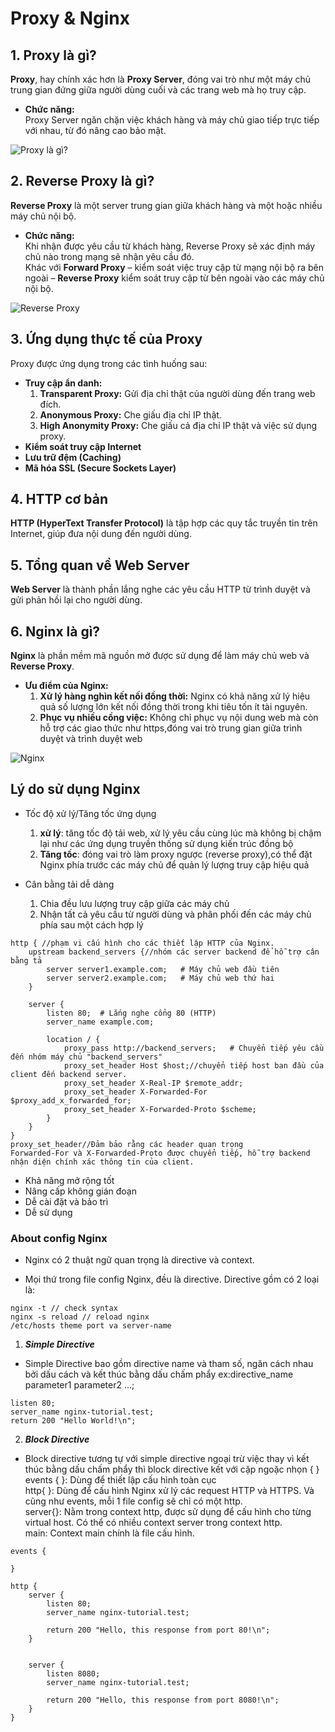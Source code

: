 # Proxy & Nginx

## 1. Proxy là gì?

**Proxy**, hay chính xác hơn là **Proxy Server**, đóng vai trò như một máy chủ trung gian đứng giữa người dùng cuối và các trang web mà họ truy cập.

- **Chức năng:**  
  Proxy Server ngăn chặn việc khách hàng và máy chủ giao tiếp trực tiếp với nhau, từ đó nâng cao bảo mật.

![Proxy là gì?](https://statics.cdn.200lab.io/2024/07/proxy-la-gi-khai-niem.jpg?width=800)

## 2. Reverse Proxy là gì?

**Reverse Proxy** là một server trung gian giữa khách hàng và một hoặc nhiều máy chủ nội bộ.

- **Chức năng:**  
  Khi nhận được yêu cầu từ khách hàng, Reverse Proxy sẽ xác định máy chủ nào trong mạng sẽ nhận yêu cầu đó.  
  Khác với **Forward Proxy** – kiểm soát việc truy cập từ mạng nội bộ ra bên ngoài – **Reverse Proxy** kiểm soát truy cập từ bên ngoài vào các máy chủ nội bộ.

![Reverse Proxy](https://statics.cdn.200lab.io/2024/07/proxy-la-gi-reverse-proxy.png?width=800)

## 3. Ứng dụng thực tế của Proxy

Proxy được ứng dụng trong các tình huống sau:

- **Truy cập ẩn danh:**
  1. **Transparent Proxy:** Gửi địa chỉ thật của người dùng đến trang web đích.
  2. **Anonymous Proxy:** Che giấu địa chỉ IP thật.
  3. **High Anonymity Proxy:** Che giấu cả địa chỉ IP thật và việc sử dụng proxy.
- **Kiểm soát truy cập Internet**
- **Lưu trữ đệm (Caching)**
- **Mã hóa SSL (Secure Sockets Layer)**

## 4. HTTP cơ bản

**HTTP (HyperText Transfer Protocol)** là tập hợp các quy tắc truyền tin trên Internet, giúp đưa nội dung đến người dùng.

## 5. Tổng quan về Web Server

**Web Server** là thành phần lắng nghe các yêu cầu HTTP từ trình duyệt và gửi phản hồi lại cho người dùng.

## 6. Nginx là gì?

**Nginx** là phần mềm mã nguồn mở được sử dụng để làm máy chủ web và **Reverse Proxy**.

- **Ưu điểm của Nginx:**
  1. **Xử lý hàng nghìn kết nối đồng thời:** Nginx có khả năng xử lý hiệu quả số lượng lớn kết nối đồng thời trong khi tiêu tốn ít tài nguyên.
  2. **Phục vụ nhiều cồng việc:** Không chỉ phục vụ nội dung web mà còn hỗ trợ các giao thức như https,đóng vai trò trung gian giữa trình duyệt và trình duyệt web

![Nginx](https://statics.cdn.200lab.io/2024/09/nginx-la-gi-nginx-1.jpeg?width=1200)

## Lý do sử dụng Nginx

- Tốc độ xử lý/Tăng tốc ứng dụng

  1. **xử lý**: tăng tốc độ tải web, xử lý yêu cầu cùng lúc mà không bị chậm lại như các ứng dụng truyền thống sử dụng kiến trúc đồng bộ
  2. **Tăng tốc**: đóng vai trò làm proxy ngược (reverse proxy),có thể đặt Nginx phía trước các máy chủ để quản lý lượng truy cập hiệu quả

- Cân bằng tải dễ dàng
  1. Chia đều lưu lượng truy cập giữa các máy chủ
  2. Nhận tất cả yêu cầu từ người dùng và phân phối đến các máy chủ phía sau một cách hợp lý

```nginx
http { //phạm vi cấu hình cho các thiết lập HTTP của Nginx.
    upstream backend_servers {//nhóm các server backend để hỗ trợ cân bằng tả
        server server1.example.com;   # Máy chủ web đầu tiên
        server server2.example.com;   # Máy chủ web thứ hai
    }

    server {
        listen 80;  # Lắng nghe cổng 80 (HTTP)
        server_name example.com;

        location / {
            proxy_pass http://backend_servers;   # Chuyển tiếp yêu cầu đến nhóm máy chủ "backend_servers"
            proxy_set_header Host $host;//chuyển tiếp host ban đầu của client đến backend server.
            proxy_set_header X-Real-IP $remote_addr;
            proxy_set_header X-Forwarded-For $proxy_add_x_forwarded_for;
            proxy_set_header X-Forwarded-Proto $scheme;
        }
    }
}
proxy_set_header//Đảm bảo rằng các header quan trọng
Forwarded-For và X-Forwarded-Proto được chuyển tiếp, hỗ trợ backend nhận diện chính xác thông tin của client.
```

- Khả năng mở rộng tốt
- Nâng cấp không gián đoạn
- Dễ cài đặt và bảo trì
- Dễ sử dụng

### About config Nginx

- Nginx có 2 thuật ngữ quan trọng là directive và context.

- Mọi thứ trong file config Nginx, đều là directive. Directive gồm có 2 loại là:

```
nginx -t // check syntax
nginx -s reload // reload nginx
/etc/hosts theme port va server-name
```

1.  **_Simple Directive_**

- Simple Directive bao gồm directive name và tham số, ngăn cách nhau bởi dấu cách và kết thúc bằng dấu chấm phẩy
  ex:directive_name parameter1 parameter2 ...;

```
listen 80;
server_name nginx-tutorial.test;
return 200 "Hello World!\n";
```

2.  **_Block Directive_**

- Block directive tương tự với simple directive ngoại trừ việc thay vì kết thúc bằng dấu chấm phẩy thì block directive kết với cặp ngoặc nhọn { } <br>
  events { }: Dùng để thiết lập cấu hình toàn cục<br>
  http{ }: Dùng để cấu hình Nginx xử lý các request HTTP và HTTPS. Và cũng như events, mỗi 1 file config sẽ chỉ có một http.<br>
  server{}: Nằm trong context http, được sử dụng để cấu hình cho từng virtual host. Có thể có nhiều context server trong context http.<br>
  main: Context main chính là file cấu hình.

```
events {

}

http {
    server {
        listen 80;
        server_name nginx-tutorial.test;

        return 200 "Hello, this response from port 80!\n";
    }


    server {
        listen 8080;
        server_name nginx-tutorial.test;

        return 200 "Hello, this response from port 8080!\n";
    }
}

```
